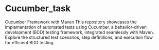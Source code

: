 # Cucumber_task

Cucumber Framework with Maven
This repository showcases the implementation of automated tests using Cucumber, a behavior-driven development (BDD) testing framework, integrated seamlessly with Maven. Explore the structured test scenarios, step definitions, and execution flow for efficient BDD testing.
